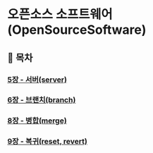 # **오픈소스 소프트웨어 (OpenSourceSoftware)**

## **:bookmark: 목차**

### **[5장 - 서버(server)](/chapter5-server/)**

### **[6장 - 브랜치(branch)](/chapter6-branch/)**

### **[8장 - 병합(merge)](/chapter8-merge/)**

### **[9장 - 복귀(reset, revert)](/chapter9-return/)**